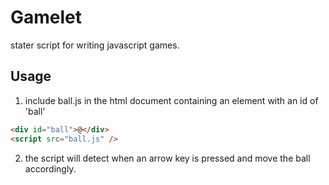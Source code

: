 # Gamelet

stater script for writing javascript games.

## Usage

1. include ball.js in the html document containing an element with an id of 'ball'

```html
<div id="ball">@</div>
<script src="ball.js" />
```

2. the script will detect when an arrow key is pressed and move the ball accordingly.
